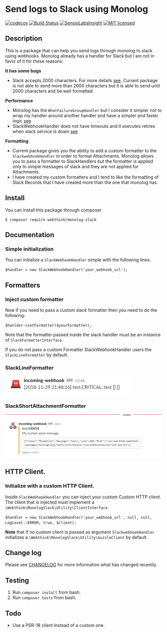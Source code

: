# Send logs to Slack using Monolog

[![codecov](https://codecov.io/gh/gmponos/monolog-slack/branch/master/graph/badge.svg)](https://codecov.io/gh/gmponos/monolog-slack)
[![Build Status](https://travis-ci.org/gmponos/monolog-slack.svg?branch=master)](https://travis-ci.org/gmponos/monolog-slack)
[![SensioLabsInsight](https://insight.sensiolabs.com/projects/2ba4ce7d-cdce-4424-ae6b-deae0107bace/mini.png)](https://insight.sensiolabs.com/projects/2ba4ce7d-cdce-4424-ae6b-deae0107bace)
[![MIT licensed](https://img.shields.io/badge/license-MIT-blue.svg)](https://github.com/gmponos/monolog-slack/blob/master/LICENSE.md)

## Description

This is a package that can help you send logs through monolog to slack using webhooks.
Monolog already has a handler for Slack but I am not in favor of it for these reasons:

**It has some bugs**

- Slack accepts 2000 characters. For more details [see](https://github.com/Seldaek/monolog/issues/909). 
Current package is not able to send more than 2000 characters but it is able to send until 2000 characters 
and be well formatted.

**Performance**

- Monolog has the `WhatFailureGroupHandler` but I consider it simpler not to wrap my handler around another handler 
and have a simpler and faster logic [see](https://github.com/Seldaek/monolog/issues/920)
- SlackWebhookHandler does not have timeouts and it executes retries when slack service is down [see](https://github.com/Seldaek/monolog/pull/846#issuecomment-373522968)

**Formatting**

- Current package gives you the ability to add a custom formatter to the `SlackwebhookHandler` in order to format Attachments.
Monolog allows you to  pass a formatter to SlackHandlers but the formatter is applied only to simple messages of slack
and they are not applied for Attachments.
- I have created my custom formatters and I tend to like the formatting of Slack Records that I have created more than the one that monolog has.
 
## Install

You can install this package through composer

```
$ composer require webthink/monolog-slack
```

## Documentation

### Simple initialization
You can initialize a `SlackWebhookHandler` simple with the following lines:

`$handler = new SlackWebhookHandler('your_webhook_url');`

## Formatters

### Inject custom formatter

Now if you need to pass a custom slack formatter then you need to do the following:

`$hanlder->setFormatter($yourFormatter);`

Note that the formatter passed inside the slack handler must be an instance of `SlackFormatterInterface`.

If you do not pass a custom Formatter SlackWebhookHandler users the `SlackLineFormatter` by default.

### SlackLineFormatter

![slacklineformatter](docs/slacklineformatter.PNG)

### SlackShortAttachmentFormatter

![slackshortattachementformatter](docs/slackshortattachementformatter.PNG)

## HTTP Client.

### Initialize with a custom HTTP Client.

Inside `SlackWebhookHandler` you can inject your custom Custom HTTP client. The client that is injected must implement
a `\Webthink\MonologSlack\Utility\ClientInterface`.

`$handler = new SlackWebhookHandler('your_webhook_url', null, null, LogLevel::ERROR, true, $client);`

**Note** that if no custom client is passed as argument `SlackwebhookHandler` initializes a `\Webthink\MonologSlack\Utility\GuzzleClient` by default.

## Change log

Please see [CHANGELOG](CHANGELOG.md) for more information what has changed recently.

## Testing

1. Run `composer install` from bash.
2. Run `composer tests` from bash.

## Todo

- Use a PSR-18 client instead of a custom one.
